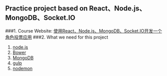 ## Practice project based on React、Node.js、MongoDB、Socket.IO
###1. Course Website: 
[使用React、Node.js、MongoDB、Socket.IO开发一个角色投票应用](http://www.kancloud.cn/kancloud/create-voting-app/63976)
###2. What we need for this project
1. [node.js](https://nodejs.org/en/)
2. [Bower](https://bower.io/)
3. [MongoDB](https://www.mongodb.com/download-center#community)
4. [gulp](https://github.com/gulpjs/gulp/blob/master/docs/getting-started.md)
5. [nodemon](https://github.com/remy/nodemon#nodemon)

